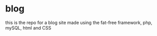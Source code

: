 # blog
this is the repo for a blog site made using the fat-free framework, php, mySQL, html and CSS
